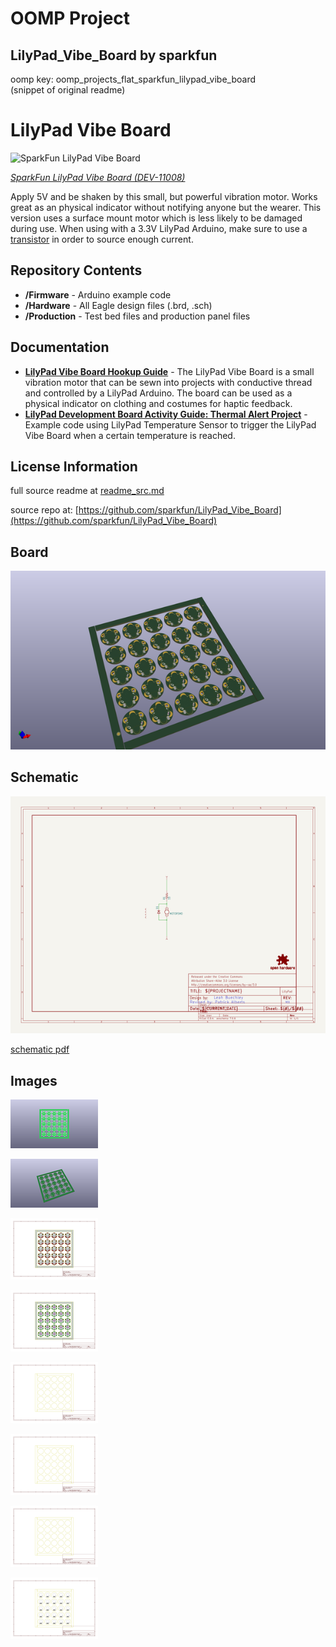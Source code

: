 # OOMP Project  
## LilyPad_Vibe_Board  by sparkfun  
  
oomp key: oomp_projects_flat_sparkfun_lilypad_vibe_board  
(snippet of original readme)  
  
LilyPad Vibe Board  
=================  
  
![SparkFun LilyPad Vibe Board](https://cdn.sparkfun.com//assets/parts/6/2/8/2/11008-01a.jpg)  
  
[*SparkFun LilyPad Vibe Board (DEV-11008)*](https://www.sparkfun.com/products/11008)  
  
Apply 5V and be shaken by this small, but powerful vibration motor. Works great as an physical indicator without notifying anyone but the wearer. This version uses a surface mount motor which is less likely to be damaged during use. When using with a 3.3V LilyPad Arduino, make sure to use a [transistor](https://www.sparkfun.com/products/11214) in order to source enough current.  
  
Repository Contents  
-------------------  
  
* **/Firmware** - Arduino example code  
* **/Hardware** - All Eagle design files (.brd, .sch)  
* **/Production** - Test bed files and production panel files  
  
Documentation  
--------------  
  
* **[LilyPad Vibe Board Hookup Guide](https://learn.sparkfun.com/tutorials/lilypad-vibe-board-hookup-guide)** - The LilyPad Vibe Board is a small vibration motor that can be sewn into projects with conductive thread and controlled by a LilyPad Arduino. The board can be used as a physical indicator on clothing and costumes for haptic feedback.  
* **[LilyPad Development Board Activity Guide: Thermal Alert Project](https://learn.sparkfun.com/tutorials/lilypad-development-board-activity-guide/11-thermal-alert-project)** - Example code using LilyPad Temperature Sensor to trigger the LilyPad Vibe Board when a certain temperature is reached.  
  
  
License Information  
---------  
  full source readme at [readme_src.md](readme_src.md)  
  
source repo at: [https://github.com/sparkfun/LilyPad_Vibe_Board](https://github.com/sparkfun/LilyPad_Vibe_Board)  
## Board  
  
[![working_3d.png](working_3d_600.png)](working_3d.png)  
## Schematic  
  
[![working_schematic.png](working_schematic_600.png)](working_schematic.png)  
  
[schematic pdf](working_schematic.pdf)  
## Images  
  
[![working_3D_bottom.png](working_3D_bottom_140.png)](working_3D_bottom.png)  
  
[![working_3D_top.png](working_3D_top_140.png)](working_3D_top.png)  
  
[![working_assembly_page_01.png](working_assembly_page_01_140.png)](working_assembly_page_01.png)  
  
[![working_assembly_page_02.png](working_assembly_page_02_140.png)](working_assembly_page_02.png)  
  
[![working_assembly_page_03.png](working_assembly_page_03_140.png)](working_assembly_page_03.png)  
  
[![working_assembly_page_04.png](working_assembly_page_04_140.png)](working_assembly_page_04.png)  
  
[![working_assembly_page_05.png](working_assembly_page_05_140.png)](working_assembly_page_05.png)  
  
[![working_assembly_page_06.png](working_assembly_page_06_140.png)](working_assembly_page_06.png)  
